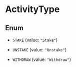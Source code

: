 

# ActivityType

## Enum


* `STAKE` (value: `"Stake"`)

* `UNSTAKE` (value: `"Unstake"`)

* `WITHDRAW` (value: `"Withdraw"`)



